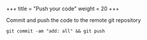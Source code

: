 +++
title = "Push your code"
weight = 20
+++

Commit and push the code to the remote git repository

```shell
git commit -am "add: all" && git push
```

